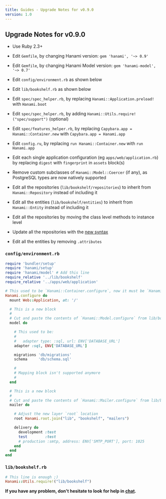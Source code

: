 ```yaml
---
title: Guides - Upgrade Notes for v0.9.0
version: 1.0
---
```


## Upgrade Notes for v0.9.0

  * Use Ruby 2.3+

  * Edit `Gemfile`, by changing Hanami version: `gem 'hanami', '~> 0.9'`

  * Edit `Gemfile`, by changing Hanami Model version: `gem 'hanami-model', '~> 0.7'`

  * Edit `config/environment.rb` as shown below

  * Edit `lib/bookshelf.rb` as shown below

  * Edit `spec/spec_helper.rb`, by replacing `Hanami::Application.preload!` with `Hanami.boot`

  * Edit `spec/spec_helper.rb`, by adding `Hanami::Utils.require!("spec/support")` (optional)

  * Edit `spec/features_helper.rb`, by replacing `Capybara.app = Hanami::Container.new` with `Capybara.app = Hanami.app`

  * Edit `config.ru`, by replacing `run Hanami::Container.new` with `run Hanami.app`

  * Edit each single application configuration (eg `apps/web/application.rb`) by replacing `digest` with `fingerprint` in `assets` block(s)

  * Remove custom subclasses of `Hanami::Model::Coercer` (if any), as PostgreSQL types are now natively supported

  * Edit all the repositories (`lib/bookshelf/repositories`) to inherit from `Hanami::Repository` instead of including it

  * Edit all the entities (`lib/bookshelf/entities`) to inherit from `Hanami::Entity` instead of including it

  * Edit all the repositories by moving the class level methods to instance level

  * Update all the repositories with the [new syntax](/guides/head/models/repositories)

  * Edit all the entities by removing `.attributes`

### `config/environment.rb`

```ruby
require 'bundler/setup'
require 'hanami/setup'
require 'hanami/model' # Add this line
require_relative '../lib/bookshelf'
require_relative '../apps/web/application'

# This used to be `Hanami::Container.configure`, now it must be `Hanami.configure`
Hanami.configure do
  mount Web::Application, at: '/'

  # This is a new block
  #
  # Cut and paste the contents of `Hanami::Model.configure` from lib/bookshelf.rb
  model do

    # This used to be:
    #
    #   adapter type: :sql, url: ENV['DATABASE_URL']
    adapter :sql, ENV['DATABASE_URL']

    migrations 'db/migrations'
    schema     'db/schema.sql'

    #
    # Mapping block isn't supported anymore
    #
  end

  # This is a new block
  #
  # Cut and paste the contents of `Hanami::Mailer.configure` from lib/bookshelf.rb
  mailer do

    # Adjust the new layer `root` location
    root Hanami.root.join("lib", "bookshelf", "mailers")

    delivery do
      development :test
      test        :test
      # production :smtp, address: ENV['SMTP_PORT'], port: 1025
    end
  end
end
```

### `lib/bookshelf.rb`

```ruby
# This line is enough ;)
Hanami::Utils.require!("lib/bookshelf")
```

**If you have any problem, don't hesitate to look for help in [chat](http://chat.hanamirb.org).**
